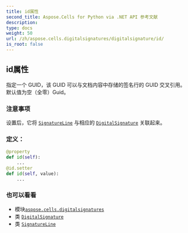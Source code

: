 ```yaml
---
title: id属性
second_title: Aspose.Cells for Python via .NET API 参考文献
description:
type: docs
weight: 50
url: /zh/aspose.cells.digitalsignatures/digitalsignature/id/
is_root: false
---
```

## id属性

指定一个 GUID，该 GUID 可以与文档内容中存储的签名行的 GUID 交叉引用。
默认值为空（全零）Guid。

### 注意事项

设置后，它将 [`SignatureLine`](/cells/python-net/zh/aspose.cells.drawing/signatureline) 与相应的 [`DigitalSignature`](/cells/python-net/zh/aspose.cells.digitalsignatures/digitalsignature) 关联起来。
### 定义：
```python
@property
def id(self):
    ...
@id.setter
def id(self, value):
    ...
```

### 也可以看看
* 模块[`aspose.cells.digitalsignatures`](../../)
* 类 [`DigitalSignature`](/cells/python-net/zh/aspose.cells.digitalsignatures/digitalsignature)
* 类 [`SignatureLine`](/cells/python-net/zh/aspose.cells.drawing/signatureline)
